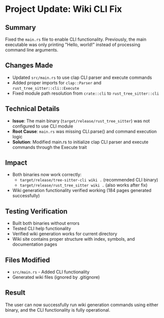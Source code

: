 # Project Update: Wiki CLI Fix

## Summary
Fixed the `main.rs` file to enable CLI functionality. Previously, the main executable was only printing "Hello, world!" instead of processing command line arguments.

## Changes Made
- Updated `src/main.rs` to use clap CLI parser and execute commands
- Added proper imports for `clap::Parser` and `rust_tree_sitter::cli::Execute`
- Fixed module path resolution from `crate::cli` to `rust_tree_sitter::cli`

## Technical Details
- **Issue**: The main binary (`target/release/rust_tree_sitter`) was not configured to use CLI module
- **Root Cause**: `main.rs` was missing CLI.parse() and command execution logic
- **Solution**: Modified main.rs to initialize clap CLI parser and execute commands through the Execute trait

## Impact
- Both binaries now work correctly:
  - `target/release/tree-sitter-cli wiki .` (recommended CLI binary)
  - `target/release/rust_tree_sitter wiki .` (also works after fix)
- Wiki generation functionality verified working (184 pages generated successfully)

## Testing Verification
- Built both binaries without errors
- Tested CLI help functionality
- Verified wiki generation works for current directory
- Wiki site contains proper structure with index, symbols, and documentation pages

## Files Modified
- `src/main.rs` - Added CLI functionality
- Generated wiki files (ignored by .gitignore)

## Result
The user can now successfully run wiki generation commands using either binary, and the CLI functionality is fully operational.
